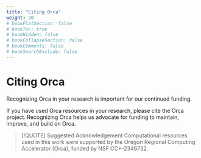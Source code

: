 ```yaml
---
title: "Citing Orca"
weight: 20
# bookFlatSection: false
# bookToc: true
# bookHidden: false
# bookCollapseSection: false
# bookComments: false
# bookSearchExclude: false
---
```


# Citing Orca

Recognizing Orca in your research is important for our continued funding.

If you have used Orca resources in your research, please cite the Orca project.
Recognizing Orca helps us advocate for funding to maintain, improve, and build on Orca.

<!--
{{< notice info "Suggested Acknowledgement" >}}

Computational resources used in this work were supported by the Oregon Regional Computing Accelerator (Orca), funded by NSF CC*-2346732.
{{< /notice >}}
-->


> [!QUOTE] Suggested Acknowledgement
> Computational resources used in this work were supported by the Oregon Regional Computing Accelerator (Orca), funded by NSF CC*-2346732.
